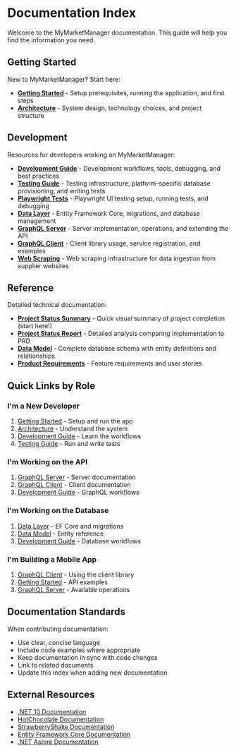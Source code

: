 # Documentation Index

Welcome to the MyMarketManager documentation. This guide will help you find the information you need.

## Getting Started

New to MyMarketManager? Start here:

- **[Getting Started](getting-started.md)** - Setup prerequisites, running the application, and first steps
- **[Architecture](architecture.md)** - System design, technology choices, and project structure

## Development

Resources for developers working on MyMarketManager:

- **[Development Guide](development-guide.md)** - Development workflows, tools, debugging, and best practices
- **[Testing Guide](testing.md)** - Testing infrastructure, platform-specific database provisioning, and writing tests
- **[Playwright Tests](playwright.md)** - Playwright UI testing setup, running tests, and debugging
- **[Data Layer](data-layer.md)** - Entity Framework Core, migrations, and database management
- **[GraphQL Server](graphql-server.md)** - Server implementation, operations, and extending the API
- **[GraphQL Client](graphql-client.md)** - Client library usage, service registration, and examples
- **[Web Scraping](web-scraping.md)** - Web scraping infrastructure for data ingestion from supplier websites

## Reference

Detailed technical documentation:

- **[Project Status Summary](STATUS_SUMMARY.md)** - Quick visual summary of project completion (start here!)
- **[Project Status Report](project-status.md)** - Detailed analysis comparing implementation to PRD
- **[Data Model](data-model.md)** - Complete database schema with entity definitions and relationships
- **[Product Requirements](product-requirements.md)** - Feature requirements and user stories

## Quick Links by Role

### I'm a New Developer
1. [Getting Started](getting-started.md) - Setup and run the app
2. [Architecture](architecture.md) - Understand the system
3. [Development Guide](development-guide.md) - Learn the workflows
4. [Testing Guide](testing.md) - Run and write tests

### I'm Working on the API
1. [GraphQL Server](graphql-server.md) - Server documentation
2. [GraphQL Client](graphql-client.md) - Client documentation
3. [Development Guide](development-guide.md#graphql-server-development) - GraphQL workflows

### I'm Working on the Database
1. [Data Layer](data-layer.md) - EF Core and migrations
2. [Data Model](data-model.md) - Entity reference
3. [Development Guide](development-guide.md#4-working-with-the-database) - Database workflows

### I'm Building a Mobile App
1. [GraphQL Client](graphql-client.md) - Using the client library
2. [Getting Started](getting-started.md#example-graphql-operations) - API examples
3. [GraphQL Server](graphql-server.md) - Available operations

## Documentation Standards

When contributing documentation:

- Use clear, concise language
- Include code examples where appropriate
- Keep documentation in sync with code changes
- Link to related documents
- Update this index when adding new documentation

## External Resources

- [.NET 10 Documentation](https://learn.microsoft.com/en-us/dotnet/)
- [HotChocolate Documentation](https://chillicream.com/docs/hotchocolate)
- [StrawberryShake Documentation](https://chillicream.com/docs/strawberryshake)
- [Entity Framework Core Documentation](https://learn.microsoft.com/en-us/ef/core/)
- [.NET Aspire Documentation](https://learn.microsoft.com/en-us/dotnet/aspire/)
